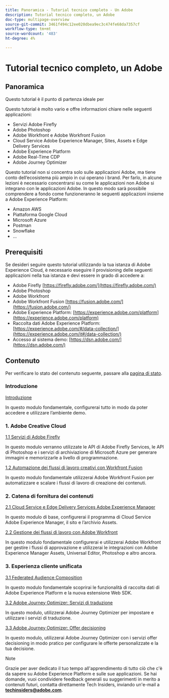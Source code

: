 ```yaml
---
title: Panoramica - Tutorial tecnico completo - Un Adobe
description: Tutorial tecnico completo, un Adobe
doc-type: multipage-overview
source-git-commit: 3461f494c12ee020dbea9ec3c474fe68da7357cf
workflow-type: tm+mt
source-wordcount: '483'
ht-degree: 4%

---
```


# Tutorial tecnico completo, un Adobe

## Panoramica

Questo tutorial è il punto di partenza ideale per

Questo tutorial è molto vario e offre informazioni chiare nelle seguenti applicazioni:

- Servizi Adobe Firefly
- Adobe Photoshop
- Adobe Workfront e Adobe Workfront Fusion
- Cloud Service Adobe Experience Manager, Sites, Assets e Edge Delivery Services
- Adobe Experience Platform
- Adobe Real-Time CDP
- Adobe Journey Optimizer


Questo tutorial non si concentra solo sulle applicazioni Adobe, ma tiene conto dell’ecosistema più ampio in cui operano i brand. Per farlo, in alcune lezioni è necessario concentrarsi su come le applicazioni non Adobe si integrano con le applicazioni Adobe. In questo modo sarà possibile comprendere a fondo come funzioneranno le seguenti applicazioni insieme a Adobe Experience Platform:

- Amazon AWS
- Piattaforma Google Cloud
- Microsoft Azure
- Postman
- Snowflake
- ...

## Prerequisiti

Se desideri seguire questo tutorial utilizzando la tua istanza di Adobe Experience Cloud, è necessario eseguire il provisioning delle seguenti applicazioni nella tua istanza e devi essere in grado di accedere a:

- Adobe Firefly [https://firefly.adobe.com/](https://firefly.adobe.com/)
- Adobe Photoshop
- Adobe Workfront
- Adobe Workfront Fusion [https://fusion.adobe.com/](https://fusion.adobe.com/)
- Adobe Experience Platform: [https://experience.adobe.com/platform](https://experience.adobe.com/platform)
- Raccolta dati Adobe Experience Platform: [https://experience.adobe.com/#/data-collection/](https://experience.adobe.com/it#/data-collection/)
- Accesso al sistema demo: [https://dsn.adobe.com/](https://dsn.adobe.com/)

## Contenuto

Per verificare lo stato del contenuto seguente, passare alla [pagina di stato](./status.md).

### Introduzione

[Introduzione](./modules/getting-started/gettingstarted/getting-started.md)

In questo modulo fondamentale, configurerai tutto in modo da poter accedere e utilizzare l’ambiente demo.

### 1. Adobe Creative Cloud

[1.1 Servizi di Adobe Firefly](./modules/creative-cloud/module1.1/firefly-services.md)

In questo modulo verranno utilizzate le API di Adobe Firefly Services, le API di Photoshop e i servizi di archiviazione di Microsoft Azure per generare immagini e memorizzarle a livello di programmazione.

[1.2 Automazione dei flussi di lavoro creativi con Workfront Fusion](./modules/creative-cloud/module1.2/automation.md)

In questo modulo fondamentale utilizzerai Adobe Workfront Fusion per automatizzare e scalare i flussi di lavoro di creazione dei contenuti.

### 2. Catena di fornitura dei contenuti

[2.1 Cloud Service e Edge Delivery Services Adobe Experience Manager](./modules/csc/module2.1/aemcs.md)

In questo modulo di base, configurerai il programma di Cloud Service Adobe Experience Manager, il sito e l’archivio Assets.

[2.2 Gestione dei flussi di lavoro con Adobe Workfront](./modules/csc/module2.2/workfront.md)

In questo modulo fondamentale configurerai e utilizzerai Adobe Workfront per gestire i flussi di approvazione e utilizzerai le integrazioni con Adobe Experience Manager Assets, Universal Editor, Photoshop e altro ancora.

### 3. Esperienza cliente unificata

[3.1 Federated Audience Composition](./modules/uce/module3.1/fac.md)

In questo modulo fondamentale scoprirai le funzionalità di raccolta dati di Adobe Experience Platform e la nuova estensione Web SDK.

[3.2 Adobe Journey Optimizer: Servizi di traduzione](./modules/uce/module3.2/ajotranslationsvcs.md)

In questo modulo, utilizzerai Adobe Journey Optimizer per impostare e utilizzare i servizi di traduzione.

[3.3 Adobe Journey Optimizer: Offer decisioning](./modules/uce/module3.3/offer-decisioning.md)

In questo modulo, utilizzerai Adobe Journey Optimizer con i servizi offer decisioning in modo pratico per configurare le offerte personalizzate e la tua decisione.

>[!NOTE]
>
>Grazie per aver dedicato il tuo tempo all&#39;apprendimento di tutto ciò che c&#39;è da sapere su Adobe Experience Platform e sulle sue applicazioni. Se hai domande, vuoi condividere feedback generali su suggerimenti in merito a contenuti futuri, contatta direttamente Tech Insiders, inviando un&#39;e-mail a **techinsiders@adobe.com**.